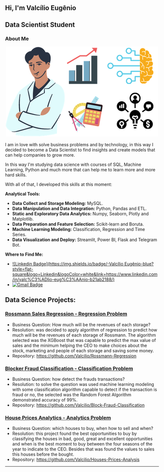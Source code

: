## Hi, I'm Valcílio Eugênio

## Data Scientist Student


### About Me

<p align='center'>
    <img src='first.png'<
</p>


I am in love with solve business problems and by technology, in this way I decided to become a Data Scientist to find insights and create models that can help companies to grow more. 

In this way I'm studying data science with courses of SQL, Machine Learning, Python and much more that can help me to learn more and more hard skills.

With all of that, I developed this skills at this moment:

**Analytical Tools:**

* **Data Collect and Storage Modeling:** MySQL.
* **Data Manipulation and Data Integration:** Python, Pandas and ETL.
* **Static and Exploratory Data Analytics:** Numpy, Seaborn, Plotly and Matplotlib.
* **Data Preparation and Feature Selection:** Scikit-learn and Boruta.
* **Machine Learning Modeling:** Classification, Regression and Time Series.
* **Data Visualization and Deploy:** Streamlit, Power BI, Flask and Telegram Bot.

**Where to Find Me:**

* [![Linkedin Badge](https://img.shields.io/badge/-Valcílio Eugênio-blue?style=flat-square&logo=Linkedin&logoColor=white&link=https://www.linkedin.com/in/valc%C3%ADlio-eug%C3%AAnio-b21ab2188/)](https://www.linkedin.com/in/valc%C3%ADlio-eug%C3%AAnio-b21ab2188/)
* [![Gmail Badge](https://img.shields.io/badge/-eugeniovalcilio@gmail.com-c14438?style=flat-square&logo=Gmail&logoColor=white&link=mailto:eugeniovalcilio@gmail.com)](mailto:eugeniovalcilio@gmail.com)


## Data Science Projects:

### [Rossmann Sales Regression - Regression Problem](https://github.com/Valcilio/Rossmann-Regression)
  * Business Question: How much will be the revenues of each storage?
  * Resolution: was decided to apply algorithm of regression to predict how much will be the revenues of each storage of Rossmann. The algorithm selected was the XGBoost that was capable to predict the max value of sales and the minimum helping the CEO to make choices about the stock, marketing and people of each storage and saving some money.
  * Repository: https://github.com/Valcilio/Rossmann-Regression

### [Blocker Fraud Classification - Classification Problem](https://github.com/Valcilio/Block-Fraud-Classification)
  * Business Question: how detect the frauds transactions?
  * Resolution: to solve the question was used machine learning modeling with some classification algorithm capable to detect if the transaction is fraud or no, the selected was the Random Forest Algorithm demonstrated accuracy of 99%.
  * Repository: https://github.com/Valcilio/Block-Fraud-Classification

### [House Prices Analytics - Analytics Problem](https://github.com/Valcilio/Houses-Prices-Analysis)
  * Business Question: which houses to buy, when how to sell and when?
  * Resolution: this project found the best opportunities to buy by classifying the houses in bad, good, great and excellent opportunities and when is the best moment to buy between the four seasons of the year to indicate to the CEO. Besides that was found the values to sales this houses before the bought.
  * Repository: https://github.com/Valcilio/Houses-Prices-Analysis


---